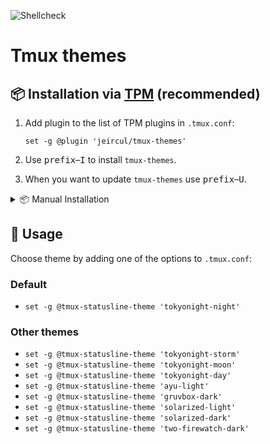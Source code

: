 ![Shellcheck](https://github.com/jeircul/tmux-themes/actions/workflows/shellcheck.yml/badge.svg)

# Tmux themes

## 📦 Installation via [TPM](https://github.com/tmux-plugins/tpm) (recommended)

1.  Add plugin to the list of TPM plugins in `.tmux.conf`:

    ``` tmux
    set -g @plugin 'jeircul/tmux-themes'
    ```
2.  Use <kbd>prefix</kbd>–<kbd>I</kbd> to install `tmux-themes`.
3.  When you want to update `tmux-themes` use <kbd>prefix</kbd>–<kbd>U</kbd>.

<details>
<summary>📦 Manual Installation</summary>

1. Clone the repo:
   ```sh
   git clone https://github.com/jeircul/tmux-themes ~/.config/tmux/plugins/
   ```
2. Add this line to the bottom of `.tmux.conf`:
   ```tmux
   run-shell ~/.config/tmux/plugins/tmux-themes/themes.tmux
   ```
3. Use <kbd>prefix</kbd>–<kbd>R</kbd> to Reload TMUX environment
</details>

## 🚀 Usage

Choose theme by adding one of the options to `.tmux.conf`:

### Default
- `set -g @tmux-statusline-theme 'tokyonight-night'`

### Other themes 
- `set -g @tmux-statusline-theme 'tokyonight-storm'`
- `set -g @tmux-statusline-theme 'tokyonight-moon'`
- `set -g @tmux-statusline-theme 'tokyonight-day'`
- `set -g @tmux-statusline-theme 'ayu-light'`
- `set -g @tmux-statusline-theme 'gruvbox-dark'`
- `set -g @tmux-statusline-theme 'solarized-light'`
- `set -g @tmux-statusline-theme 'solarized-dark'`
- `set -g @tmux-statusline-theme 'two-firewatch-dark'`
